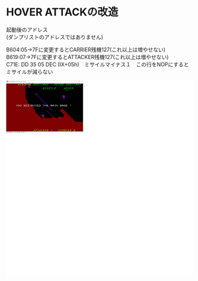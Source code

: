 # HOVER ATTACKの改造

起動後のアドレス  
(ダンプリストのアドレスではありません)  

B604:05→7Fに変更するとCARRIER残機127(これ以上は増やせない)  
B619:07→7Fに変更するとATTACKER残機127(これ以上は増やせない)  
C71E: DD 35 05   DEC (IX+05h)　ミサイルマイナス１　この行をNOPにするとミサイルが減らない  

![CLEAR](https://github.com/mkomakonkon/MZ-2000/blob/master/IO/198511_HOVER_ATTACK/CLEAR.png)
